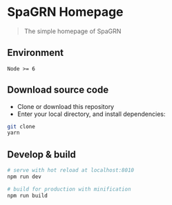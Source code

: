 # SpaGRN Homepage

> The simple homepage of SpaGRN 

## Environment

`Node >= 6`

## Download source code

 - Clone or download this repository
 - Enter your local directory, and install dependencies:

``` bash
git clone 
yarn
```

## Develop & build

``` bash
# serve with hot reload at localhost:8010
npm run dev

# build for production with minification
npm run build
```
